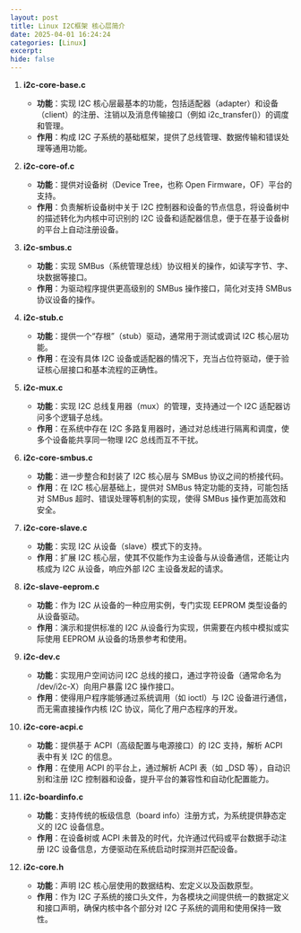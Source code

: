 ```yaml
---
layout: post
title: Linux I2C框架 核心层简介
date: 2025-04-01 16:24:24
categories: [Linux]
excerpt: 
hide: false
---
```



1. **i2c-core-base.c**  
   - **功能**：实现 I2C 核心层最基本的功能，包括适配器（adapter）和设备（client）的注册、注销以及消息传输接口（例如 i2c_transfer()）的调度和管理。  
   - **作用**：构成 I2C 子系统的基础框架，提供了总线管理、数据传输和错误处理等通用功能。

2. **i2c-core-of.c**  
   - **功能**：提供对设备树（Device Tree，也称 Open Firmware，OF）平台的支持。  
   - **作用**：负责解析设备树中关于 I2C 控制器和设备的节点信息，将设备树中的描述转化为内核中可识别的 I2C 设备和适配器信息，便于在基于设备树的平台上自动注册设备。

3. **i2c-smbus.c**  
   - **功能**：实现 SMBus（系统管理总线）协议相关的操作，如读写字节、字、块数据等接口。  
   - **作用**：为驱动程序提供更高级别的 SMBus 操作接口，简化对支持 SMBus 协议设备的操作。

4. **i2c-stub.c**  
   - **功能**：提供一个“存根”（stub）驱动，通常用于测试或调试 I2C 核心层功能。  
   - **作用**：在没有具体 I2C 设备或适配器的情况下，充当占位符驱动，便于验证核心层接口和基本流程的正确性。

5. **i2c-mux.c**  
   - **功能**：实现 I2C 总线复用器（mux）的管理，支持通过一个 I2C 适配器访问多个逻辑子总线。  
   - **作用**：在系统中存在 I2C 多路复用器时，通过对总线进行隔离和调度，使多个设备能共享同一物理 I2C 总线而互不干扰。

6. **i2c-core-smbus.c**  
   - **功能**：进一步整合和封装了 I2C 核心层与 SMBus 协议之间的桥接代码。  
   - **作用**：在 I2C 核心层基础上，提供对 SMBus 特定功能的支持，可能包括对 SMBus 超时、错误处理等机制的实现，使得 SMBus 操作更加高效和安全。

7. **i2c-core-slave.c**  
   - **功能**：实现 I2C 从设备（slave）模式下的支持。  
   - **作用**：扩展 I2C 核心层，使其不仅能作为主设备与从设备通信，还能让内核成为 I2C 从设备，响应外部 I2C 主设备发起的请求。

8. **i2c-slave-eeprom.c**  
   - **功能**：作为 I2C 从设备的一种应用实例，专门实现 EEPROM 类型设备的从设备驱动。  
   - **作用**：演示和提供标准的 I2C 从设备行为实现，供需要在内核中模拟或实际使用 EEPROM 从设备的场景参考和使用。

9.  **i2c-dev.c**  
    - **功能**：实现用户空间访问 I2C 总线的接口，通过字符设备（通常命名为 /dev/i2c-X）向用户暴露 I2C 操作接口。  
    - **作用**：使得用户程序能够通过系统调用（如 ioctl）与 I2C 设备进行通信，而无需直接操作内核 I2C 协议，简化了用户态程序的开发。

10. **i2c-core-acpi.c**  
    - **功能**：提供基于 ACPI（高级配置与电源接口）的 I2C 支持，解析 ACPI 表中有关 I2C 的信息。  
    - **作用**：在使用 ACPI 的平台上，通过解析 ACPI 表（如 _DSD 等），自动识别和注册 I2C 控制器和设备，提升平台的兼容性和自动化配置能力。

11. **i2c-boardinfo.c**  
    - **功能**：支持传统的板级信息（board info）注册方式，为系统提供静态定义的 I2C 设备信息。  
    - **作用**：在设备树或 ACPI 未普及的时代，允许通过代码或平台数据手动注册 I2C 设备信息，方便驱动在系统启动时探测并匹配设备。

12. **i2c-core.h**  
    - **功能**：声明 I2C 核心层使用的数据结构、宏定义以及函数原型。  
    - **作用**：作为 I2C 子系统的接口头文件，为各模块之间提供统一的数据定义和接口声明，确保内核中各个部分对 I2C 子系统的调用和使用保持一致性。
